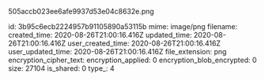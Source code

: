 505accb023ee6afe9937d53e04c8632e.png

id: 3b95c6ecb2224957b91105890a53115b
mime: image/png
filename: 
created_time: 2020-08-26T21:00:16.416Z
updated_time: 2020-08-26T21:00:16.416Z
user_created_time: 2020-08-26T21:00:16.416Z
user_updated_time: 2020-08-26T21:00:16.416Z
file_extension: png
encryption_cipher_text: 
encryption_applied: 0
encryption_blob_encrypted: 0
size: 27104
is_shared: 0
type_: 4